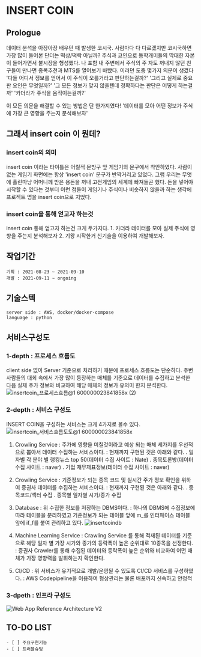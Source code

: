 # INSERT COIN

## Prologue
데이터 분석을 아장아장 배우던 때 발생한 코시국. 사람마다 다 다르겠지만 코시국하면 가장 많이 들어본 단더는 떡상/떡락 아닐까? 주식과 코인으로 동학개미들의 막대한 자본이 들어가면서 불시장을 형성했다. 나 포함 내 주변에서 주식의 주 자도 꺼내지 않던 친구들이 만나면 종목추천과 MTS를 열어보기 바빴다. 
이러던 도중 몇가지 의문이 생겼다
    '다들 어디서 정보를 얻어서 이 주식이 오를거라고 판단하는걸까?'
    '그리고 실제로 중요판 요인은 무엇일까?'
    '그 모든 정보가 맞지 않을텐데 정확하다는 판단은 어떻게 하는걸까'
    '카더라가 주식을 움직이는걸까?' 
 
 이 모든 의문을 해결할 수 있는 방법은 단 한가지였다!
  '데이터를 모아 어떤 정보가 주식에 가장 큰 영향을 주는지 분석해보자'
 
## 그래서 insert coin 이 뭔데?
### insert coin의 의미
 insert coin 이라는 타이틀은 어릴적 문방구 앞 게임기의 문구에서 착안하였다. 사람이 없는 게임기 화면에는 항상 'insert coin' 문구가 반짝거리고 있었다. 
 그럼 우리는 무엇에 홀린마냥 어머니께 받은 용돈을 꺼내 고전게임의 세계에 빠져들곤 했다.
 돈을 넣어야 시작할 수 있다는 것부터 이런 점들이 게임기나 주식이나 비슷하지 않을까 하는 생각에 프로젝트 명을 insert coin으로 지었다. 
### insert coin을 통해 얻고자 하는것 
 insert coin 통해 얻고자 하는건 크게 두가지다. 
    1. 카더라  데이터를 모아 실제 주식에 영향을 주는지 분석해보자
    2. 기왕 시작한거 신기술을 이용하여 개발해보자. 

## 작업기간
    기획 : 2021-08-23 ~ 2021-09-10
    개발 : 2021-09-11 ~ ongoing 
    
## 기술스텍
    server side : AWS, docker/docker-compose 
    language : python
    
## 서비스구성도 
### 1-depth  : 프로세스 흐름도
client side 없이 Server 기준으로 처리하기 때문에 프로세스 흐름도는 단순하다. 
주변 사람들의 대회 속에서 가장 많이 등장하는 매체를 기준으로 데이터를 수집하고 분석한 다음 실제 주가 정보와 비교하여 해당 매체의 정보가 유의미 한지 분석한다. 
![insertcoin_프로세스흐름@1 600000023841858x (2)](https://user-images.githubusercontent.com/8296974/137586747-69040ce9-f767-4d1c-bad5-28d547a560fe.png)
### 2-depth : 서비스 구성도 
INSERT COIN을 구성하는 서비스는 크게 4가지로 볼수 있다. 
![insertcoin_서비스흐름도도@1 600000023841858x](https://user-images.githubusercontent.com/8296974/137577168-2c223b97-30d3-453d-bb15-843417c28709.png)

1. Crowling Service 
	: 주가에 영향을 미칠것이라고 예상 되는 매체 세가지를 우선적으로 뽑아서 데이터 수집하는 서비스이다. 
	: 현재까지 구현된 것은 아래와 같다. 
		. 일자별 각 분야 별 랭킹뉴스 top 50(데이터 수집 사이트 : Nate)
		. 종목토론방(데이터 수집 사이트 : naver)
		. 기업 재무제표정보(데이터 수집 사이트 : naver)

2. Crowling Service
	: 기준정보가 되는 종목 코드 및 실시간 주가 정보 확인을 위하여 증권사 데이터를 수집하는 서비스이다. 
	: 현재까지 구현된 것은 아래와 같다. 
		. 종목코드/섹터 수집
		. 종목별 일자별 시가/종가 수집
3. Database
	: 위 수집한 정보를 저장하는 DBMS이다. 
	: 하나의 DBMS에 수집정보에 따라 테이블을 분리하였고 기준정보가 되는 테이블 앞에 m_를 인터페이스 테이블 앞에 if_f를 붙여 관리하고 있다.
![insertcoindb](https://user-images.githubusercontent.com/8296974/137590352-e62a5f16-fbf6-4868-b8e7-04298e47b299.png)

4. Machine Learning Service 
	: Crawling Service 를 통해 적재된 데이터를 기준으로 해당 일자 별 가장 시가와 종가의 등락폭이 높은 순위대로 10종목을 선정한다. 
	: 증권사 Crawler를 통해 수집된 데이터와 등락폭이 높은 순위와 비교하여 어떤 매체가 가장 영향력을 발휘하는지 확인한다. 
	
5. CI/CD
	: 위 서비스가 유기적으로 개발/운영될 수 있도록 CI/CD 서비스를 구성하였다.
	: AWS Codepipeline을 이용하여 형상관리는 물론 배포까지 신속하고 안정적

### 3-dpeth : 인프라 구성도 
![Web App Reference Architecture V2](https://user-images.githubusercontent.com/8296974/137578666-bcf63434-2833-4343-a8d0-ad514655a4ea.png)

 ## TO-DO LIST 
	- [ ] 주요구현기능 
	- [ ] 트러블슈팅 
